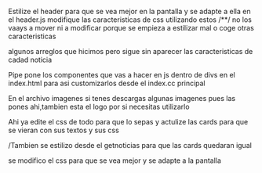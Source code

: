 Estilize el header para que se vea mejor en la pantalla y se adapte a ella
en el header.js modifique las caracteristicas de css utilizando estos /**/
no los vaays a mover ni a modificar porque se empieza a estilizar mal o coge otras caracteristicas

algunos arreglos que hicimos pero sigue sin aparecer las caracteristicas de cadad noticia


Pipe pone los componentes que vas a hacer en js dentro de divs en el index.html para asi customizarlos desde el index.cc principal


En el archivo imagenes si tenes descargas algunas imagenes
pues las pones ahi,tambien esta el logo por si necesitas utilizarlo

Ahi ya edite el css de todo para que lo sepas y actulize las cards para que se vieran con sus textos y sus css

/Tambien se estilizo desde el getnoticias para que las cards quedaran igual

se modifico el css para que se vea mejor y se adapte a la pantalla